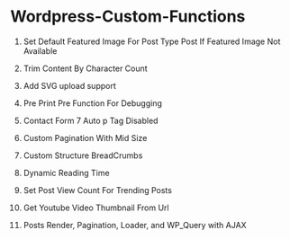 # Wordpress-Custom-Functions

1. Set Default Featured Image For Post Type Post If Featured Image Not Available

2. Trim Content By Character Count

3. Add SVG upload support

4. Pre Print Pre Function For Debugging

5. Contact Form 7 Auto p Tag Disabled

6. Custom Pagination With Mid Size

7. Custom Structure BreadCrumbs

8. Dynamic Reading Time

9. Set Post View Count For Trending Posts 

10. Get Youtube Video Thumbnail From Url 

11. Posts Render, Pagination, Loader, and WP_Query with AJAX